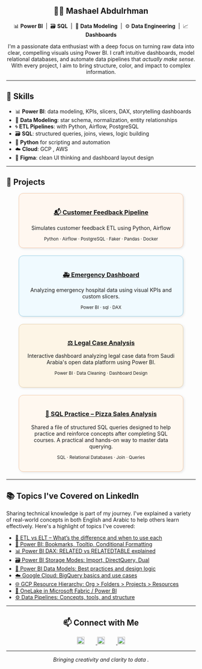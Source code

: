 
<div align="center">

  <h2><strong>👩‍💻​ Mashael Abdulrhman </strong></h2>

  <p>
    📊 <strong>Power BI</strong> &nbsp;|&nbsp; 🗃️​ <strong>SQL</strong> &nbsp;|&nbsp; 📑 <strong>Data Modeling</strong> &nbsp;|&nbsp; ⚙️ <strong>Data Engineering</strong> &nbsp;|&nbsp; 📈 <strong>Dashboards</strong>
  </p>

  <p>
    I'm a passionate data enthusiast with a deep focus on turning raw data into clear, compelling visuals using Power BI.  
    I craft intuitive dashboards, model relational databases, and automate data pipelines that <em>actually make sense</em>.  
    With every project, I aim to bring structure, color, and impact to complex information.
  </p>

</div>



---

## 📑 Skills

- 📊 **Power BI**: data modeling, KPIs, slicers, DAX, storytelling dashboards  
- 📝 **Data Modeling**: star schema, normalization, entity relationships  
- 🌀 **ETL Pipelines**: with Python, Airflow, PostgreSQL  
- 🗃️ **SQL**: structured queries, joins, views, logic building  
- 🐍 **Python** for scripting and automation 
- ☁️ **Cloud**: GCP , AWS  
- 🎨 **Figma**: clean UI thinking and dashboard layout design

---

## 🚀 Projects

<div align="center">

<!-- Card 1 -->
<div style="background:#FFF7F0; border: 1px solid #f5c6a5; border-radius: 12px; padding: 16px; width: 80%; margin-bottom: 20px; box-shadow: 2px 2px 6px rgba(0,0,0,0.1);">
  <h3><a href="https://github.com/mashaellab/data_pipeline_project">📬 Customer Feedback Pipeline</a></h3>
  <p>Simulates customer feedback ETL using Python, Airflow</p>
  <sub>Python · Airflow · PostgreSQL · Faker · Pandas · Docker </sub>
</div>

<!-- Card 2 -->
<div style="background:#F0FAFF; border: 1px solid #92cde7; border-radius: 12px; padding: 16px; width: 80%; margin-bottom: 20px; box-shadow: 2px 2px 6px rgba(0,0,0,0.1);">
  <h3><a href="https://github.com/mashaellab/-Emergency-Cases-in-RCJY/issues/1">🚑 Emergency Dashboard</a></h3>
  <p>Analyzing emergency hospital data using visual KPIs and custom slicers.</p>
  <sub>Power BI · sql · DAX</sub>
</div>

<!-- Card 5 -->
<div style="background:#FDF5E6; border: 1px solid #e6cfa8; border-radius: 12px; padding: 16px; width: 80%; margin-bottom: 20px; box-shadow: 2px 2px 6px rgba(0,0,0,0.1);">

  <h3><a href="https://github.com/mashaellab/Legal-Case-Analysis-/tree/main">⚖️ Legal Case Analysis </a></h3>
  
  <p>Interactive dashboard analyzing legal case data from Saudi Arabia's open data platform using Power BI.</p>

  <sub>Power BI · Data Cleaning · Dashboard Design</sub>

</div>


<!-- Card 6 -->
<div style="background:#FFF8F0; border: 1px solid #f5c9a6; border-radius: 12px; padding: 16px; width: 80%; margin-bottom: 20px; box-shadow: 2px 2px 6px rgba(0,0,0,0.1);">

  <h3><a href="https://github.com/mashaellab/sqlpizza/issues/1">🍕 SQL Practice – Pizza Sales Analysis</a></h3>

  <p>Shared a file of structured SQL queries designed to help practice and reinforce concepts after completing SQL courses. A practical and hands-on way to master data querying.</p>

  <sub>SQL · Relational Databases · Join · Queries</sub>

</div>
</div>


---

## 📚 Topics I've Covered on LinkedIn

  <p>Sharing technical knowledge is part of my journey. I've explained a variety of real-world concepts in both English and Arabic to help others learn effectively. Here's a highlight of topics I've covered:</p>

  <ul>
    <li><a href="https://www.linkedin.com/posts/mashaellab_etl-and-elt-activity-7341797959166033921-fiQN?utm_source=share&utm_medium=member_desktop&rcm=ACoAAEi4qtkB6Vk9T-qVJnqNZ9yYZIKz1AtGNKo" target="_blank">🔁 ETL vs ELT – What’s the difference and when to use each</a></li>
    <li><a href="https://www.linkedin.com/posts/mashaellab_mshpowerbi-aepaesaeqaeyaepaeuaepaesabraepaesaeeaewaetaev-activity-7270093167352328193-H5ZW?utm_source=share&utm_medium=member_desktop&rcm=ACoAAEi4qtkB6Vk9T-qVJnqNZ9yYZIKz1AtGNKo" target="_blank">📌 Power BI: Bookmarks, Tooltip, Conditional Formatting</a></li>
    <li><a href="https://www.linkedin.com/posts/mashaellab_related-and-relatedtable-activity-7330979441810067459-7Lcq?utm_source=share&utm_medium=member_desktop&rcm=ACoAAEi4qtkB6Vk9T-qVJnqNZ9yYZIKz1AtGNKo" target="_blank">📊 Power BI DAX: RELATED vs RELATEDTABLE explained</a></li>
    <li><a href="https://www.linkedin.com/posts/mashaellab_storage-modes-in-power-bi-activity-7338322606061748224-oKKn?utm_source=share&utm_medium=member_desktop&rcm=ACoAAEi4qtkB6Vk9T-qVJnqNZ9yYZIKz1AtGNKo" target="_blank">🗃️ Power BI Storage Modes: Import, DirectQuery, Dual</a></li>
    <li><a href="https://www.linkedin.com/posts/mashaellab_data-modeling-in-power-bi-activity-7322310155759476736-Nc1D?utm_source=share&utm_medium=member_desktop&rcm=ACoAAEi4qtkB6Vk9T-qVJnqNZ9yYZIKz1AtGNKo" target="_blank">📑 Power BI Data Models: Best practices and design logic</a></li>
    <li><a href="https://www.linkedin.com/posts/mashaellab_bigquery-activity-7228705534042877952-rn61?utm_source=share&utm_medium=member_desktop&rcm=ACoAAEi4qtkB6Vk9T-qVJnqNZ9yYZIKz1AtGNKo" target="_blank">☁️ Google Cloud: BigQuery basics and use cases</a></li>
    <li><a href="https://www.linkedin.com/posts/mashaellab_google-cloud-resource-hierarchy-activity-7222148971681460224-O9pS?utm_source=share&utm_medium=member_desktop&rcm=ACoAAEi4qtkB6Vk9T-qVJnqNZ9yYZIKz1AtGNKo" target="_blank">🌐 GCP Resource Hierarchy: Org > Folders > Projects > Resources</a></li>
    <li><a href="https://www.linkedin.com/posts/mashaellab_onelake-power-bi-activity-7320456491906347009-RgWq?utm_source=share&utm_medium=member_desktop&rcm=ACoAAEi4qtkB6Vk9T-qVJnqNZ9yYZIKz1AtGNKo" target="_blank">🌊 OneLake in Microsoft Fabric / Power BI</a></li>
    <li><a href="https://www.linkedin.com/posts/mashaellab_data-pipeline-activity-7344329884980158465-kHbQ?utm_source=share&utm_medium=member_desktop&rcm=ACoAAEi4qtkB6Vk9T-qVJnqNZ9yYZIKz1AtGNKo" target="_blank">⚙️ Data Pipelines: Concepts, tools, and structure</a></li>
  </ul>


---
<div align="center">
  
## 📫 Connect with Me

<p align="center">
  <a href="https://www.linkedin.com/in/mashaellab" target="_blank">
    <img src="https://cdn-icons-png.flaticon.com/512/174/174857.png" width="20" style="margin-right: 30px;" />
  </a>
  <a href="mailto:mashaell.cs@gmail.com" target="_blank">
    <img src="https://cdn-icons-png.flaticon.com/512/732/732200.png" width="20" style="margin-right: 30px;" />
  </a>
  <a href="https://github.com/mashaellab" target="_blank">
    <img src="https://cdn-icons-png.flaticon.com/512/733/733553.png" width="20" />
  </a>
</p>

---

<p align="center"><i>Bringing creativity and clarity to data .</i></p>
